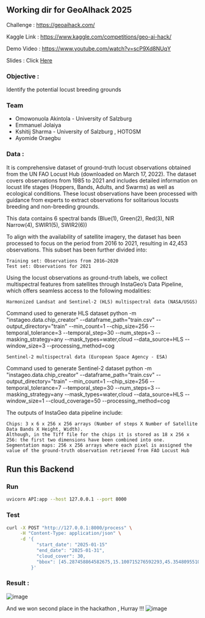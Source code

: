 ## Working dir for GeoAIhack 2025

Challenge : https://geoaihack.com/ 

Kaggle Link : https://www.kaggle.com/competitions/geo-ai-hack/

Demo Video : https://www.youtube.com/watch?v=scP9Xd8NUqY 

Slides : Click [Here](./slides.pdf)

### Objective : 
Identify the potential  locust breeding grounds 


### Team

- Omowonuola Akintola - University of Salzburg
- Emmanuel Jolaiya 
- Kshitij Sharma - University of Salzburg , HOTOSM
- Ayomide Oraegbu


### Data : 

It is comprehensive dataset of ground-truth locust observations obtained from the UN FAO Locust Hub (downloaded on March 17, 2022). The dataset covers observations from 1985 to 2021 and includes detailed information on locust life stages (Hoppers, Bands, Adults, and Swarms) as well as ecological conditions. These locust observations have been processed with guidance from experts to extract observations for solitarious locusts breeding and non-breeding grounds.

 This data contains 6 spectral bands (Blue(1), Green(2), Red(3), NIR Narrow(4), SWIR1(5), SWIR2(6))

To align with the availability of satellite imagery, the dataset has been processed to focus on the period from 2016 to 2021, resulting in 42,453 observations. This subset has been further divided into:

    Training set: Observations from 2016–2020
    Test set: Observations for 2021

Using the locust observations as ground-truth labels, we collect multispectral features from satellites through InstaGeo’s Data Pipeline, which offers seamless access to the following modalities:

    Harmonized Landsat and Sentinel-2 (HLS) multispectral data (NASA/USGS)

Command used to generate HLS dataset
python -m "instageo.data.chip_creator" --dataframe_path="train.csv" --output_directory="train" --min_count=1 --chip_size=256 --temporal_tolerance=3 --temporal_step=30 --num_steps=3 --masking_strategy=any --mask_types=water,cloud --data_source=HLS --window_size=3 --processing_method=cog

    Sentinel-2 multispectral data (European Space Agency - ESA)

Command used to generate Sentinel-2 dataset
python -m "instageo.data.chip_creator" --dataframe_path="train.csv" --output_directory="train" --min_count=1 --chip_size=256 --temporal_tolerance=7 --temporal_step=30 --num_steps=3 --masking_strategy=any --mask_types=water,cloud --data_source=HLS --window_size=1 --cloud_coverage=50 --processing_method=cog

The outputs of InstaGeo data pipeline include:

    Chips: 3 x 6 x 256 x 256 arrays (Number of steps X Number of Satellite Data Bands X Height, Width).
    Although, in the Tiff file for the chips it is stored as 18 x 256 x 256: the first two dimensions have been combined into one.
    Segmentation maps: 256 x 256 arrays where each pixel is assigned the value of the ground-truth observation retrieved from FAO Locust Hub



## Run this Backend 


### Run 

```bash
uvicorn API:app --host 127.0.0.1 --port 8000
```

### Test 


```bash
curl -X POST "http://127.0.0.1:8000/process" \
     -H "Content-Type: application/json" \
     -d '{
           "start_date": "2025-01-15"
           "end_date": "2025-01-31",
           "cloud_cover": 30,
           "bbox": [45.287458864582675,15.100715276592293,45.35480955103723,15.167070639141063]
         }'
```


### Result : 
![image](https://github.com/user-attachments/assets/6eb815a2-0952-42a3-9882-ffa7deb144bb)


And we won second place in the hackathon , Hurray !!! 
![image](https://github.com/user-attachments/assets/69def187-f214-4fc0-b747-3a25be69172b)

